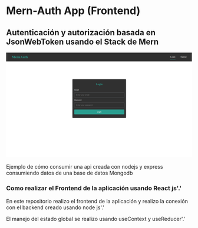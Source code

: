 # Mern-Auth App (Frontend)

## Autenticación y autorización basada en JsonWebToken usando el Stack de Mern

![Imagen principal de la App](./frontend.png)

Ejemplo de cómo consumir una api creada con nodejs y express consumiendo datos de una base de datos Mongodb

### Como realizar el Frontend de la aplicación usando React js'.'

En este repositorio realizo el frontend de la aplicación y realizo la conexión con 
el backend creado usando node js'.'

El manejo del estado global se realizo usando useContext y useReducer'.'